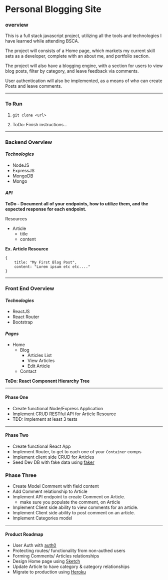 # Personal Blogging Site

### overview
This is a full stack javascript project, utilizing all the tools and technologies I have learned while attending BSCA.

The project will consists of a Home page, which markets my current skill sets as a developer, complete with an about me, and portfolio section.

The project will also have a blogging engine, with a section for users to view blog posts, filter by category, and leave feedback via comments.

User authentication will also be implemented, as a means of who can create Posts and leave comments.

----

### To Run

1) `git clone <url>`

2) ToDo: Finish instructions...

----

### Backend Overview
#### *Technologies*
  - NodeJS
  - ExpressJS
  - MongoDB
  - Mongo

#### *API*

__ToDo - Document all of your endpoints, how to utilize them, and the expected response for each endpoint.__

Resources
  - Article
    - title
    - content

  __Ex. Article Resource__
  ```
  {
      title: "My First Blog Post",
      content: "Lorem ipsum etc etc...."
  }
  ```

----

### Front End Overview

#### *Technologies*
  - ReactJS
  - React Router
  - Bootstrap

####  *Pages*
  - Home
    - Blog
      - Articles List
      - View Articles
      - Edit Article
    - Contact


  __ToDo: React Component Hierarchy Tree__

----

#### Phase One
* Create functional Node/Express Application
* Implement CRUD RESTful API for Article Resource
* TDD: Implement at least 3 tests

----

#### Phase Two
* Create functional React App
* Implement Router, to get to each one of your `Container` comps
* Implement client side CRUD for Articles
* Seed Dev DB with fake data using [faker](https://github.com/Marak/faker.js)


### Phase Three

* Create Model Comment with field content
* Add Comment relationship to Article
* Implement API endpoint to create Comment on Article.
  *  make sure you populate the comment, on Article
* Implement Client side ability to view comments for an article.
* Implement Client side ability to post comment on an article.
* Implement Categories model
----

#### Product Roadmap
* User Auth with [auth0](https://auth0.com/)
* Protecting routes/ functionality from non-authed users
* Forming Comments/ Articles relationships
* Design Home page using [Sketch](https://www.sketchapp.com/)
* Update Article to have category & category relationships
* Migrate to production using [Heroku](https://heroku.com)
